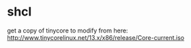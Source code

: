 # shcl

get a copy of tinycore to modify from here: http://www.tinycorelinux.net/13.x/x86/release/Core-current.iso